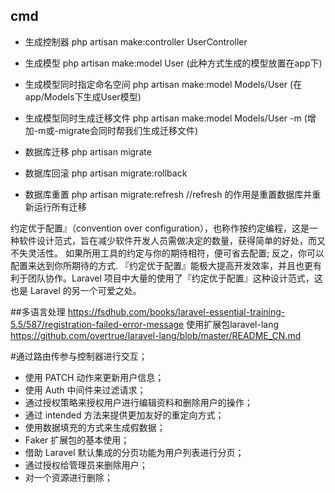 ##   cmd
- 生成控制器 php artisan make:controller UserController
- 生成模型   php artisan make:model User (此种方式生成的模型放置在app下)
- 生成模型同时指定命名空间  php artisan make:model Models/User (在app/Models下生成User模型)
- 生成模型同时生成迁移文件  php artisan make:model Models/User -m (增加-m或-migrate会同时帮我们生成迁移文件)

- 数据库迁移 php artisan migrate
- 数据库回滚 php artisan migrate:rollback
- 数据库重置 php artisan migrate:refresh        //refresh 的作用是重置数据库并重新运行所有迁移


约定优于配置』（convention over configuration），也称作按约定编程，这是一种软件设计范式，旨在减少软件开发人员需做决定的数量，获得简单的好处，而又不失灵活性。
如果所用工具的约定与你的期待相符，便可省去配置; 反之，你可以配置来达到你所期待的方式.
『约定优于配置』能极大提高开发效率，并且也更有利于团队协作。Laravel 项目中大量的使用了『约定优于配置』这种设计范式，这也是 Laravel 的另一个可爱之处。


##多语言处理
https://fsdhub.com/books/laravel-essential-training-5.5/587/registration-failed-error-message
使用扩展包laravel-lang https://github.com/overtrue/laravel-lang/blob/master/README_CN.md

#通过路由传参与控制器进行交互；
- 使用 PATCH 动作来更新用户信息；
- 使用 Auth 中间件来过滤请求；
- 通过授权策略来授权用户进行编辑资料和删除用户的操作；
- 通过 intended 方法来提供更加友好的重定向方式；
- 使用数据填充的方式来生成假数据；
- Faker 扩展包的基本使用；
- 借助 Laravel 默认集成的分页功能为用户列表进行分页；
- 通过授权给管理员来删除用户；
- 对一个资源进行删除；
